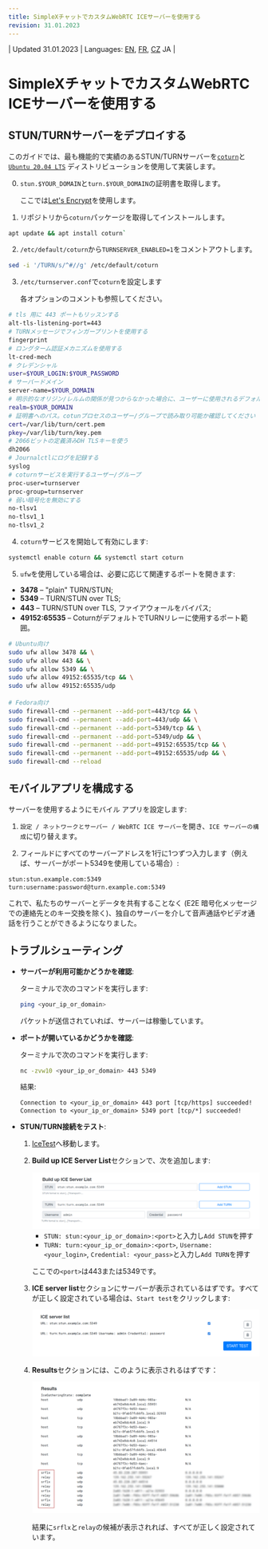 ```yaml
---
title: SimpleXチャットでカスタムWebRTC ICEサーバーを使用する
revision: 31.01.2023
---
```


| Updated 31.01.2023 | Languages: [EN](/docs/WEBRTC.md), [FR](/docs/lang/fr/WEBRTC.md), [CZ](/docs/lang/cs/WEBRTC.md) JA |

# SimpleXチャットでカスタムWebRTC ICEサーバーを使用する

## STUN/TURNサーバーをデプロイする

このガイドでは、最も機能的で実績のあるSTUN/TURNサーバーを[`coturn`](https://github.com/coturn/coturn)と[`Ubuntu 20.04 LTS`](https://ubuntu.com/download/server) ディストリビューションを使用して実装します。

0. `stun.$YOUR_DOMAIN`と`turn.$YOUR_DOMAIN`の証明書を取得します。

   ここでは[Let's Encrypt](https://letsencrypt.org/getting-started/)を使用します。

1. リポジトリから`coturn`パッケージを取得してインストールします。

```sh
apt update && apt install coturn`
```

2.  `/etc/default/coturn`から`TURNSERVER_ENABLED=1`をコメントアウトします。

```sh
sed -i '/TURN/s/^#//g' /etc/default/coturn
```

3. `/etc/turnserver.conf`で`coturn`を設定します

   各オプションのコメントも参照してください。

```sh
# tls 用に 443 ポートもリッスンする 
alt-tls-listening-port=443
# TURNメッセージでフィンガープリントを使用する
fingerprint
# ロングターム認証メカニズムを使用する
lt-cred-mech
# クレデンシャル
user=$YOUR_LOGIN:$YOUR_PASSWORD
# サーバードメイン
server-name=$YOUR_DOMAIN
# 明示的なオリジン/レルムの関係が見つからなかった場合に、ユーザーに使用されるデフォルトのレルム 
realm=$YOUR_DOMAIN
# 証明書へのパス。cotunプロセスのユーザー/グループで読み取り可能か確認してください
cert=/var/lib/turn/cert.pem
pkey=/var/lib/turn/key.pem
# 2066ビットの定義済みDH TLSキーを使う
dh2066
# Journalctlにログを記録する
syslog
# coturnサービスを実行するユーザー/グループ
proc-user=turnserver
proc-group=turnserver
# 弱い暗号化を無効にする
no-tlsv1
no-tlsv1_1
no-tlsv1_2
```

4. `coturn`サービスを開始して有効にします:

```sh
systemctl enable coturn && systemctl start coturn
```

5. `ufw`を使用している場合は、必要に応じて関連するポートを開きます:

- **3478** – "plain" TURN/STUN;
- **5349** – TURN/STUN over TLS;
- **443** – TURN/STUN over TLS, ファイアウォールをバイパス;
- **49152:65535** – CoturnがデフォルトでTURNリレーに使用するポート範囲。

```sh
# Ubuntu向け
sudo ufw allow 3478 && \
sudo ufw allow 443 && \
sudo ufw allow 5349 && \
sudo ufw allow 49152:65535/tcp && \
sudo ufw allow 49152:65535/udp

# Fedora向け
sudo firewall-cmd --permanent --add-port=443/tcp && \
sudo firewall-cmd --permanent --add-port=443/udp && \
sudo firewall-cmd --permanent --add-port=5349/tcp && \
sudo firewall-cmd --permanent --add-port=5349/udp && \
sudo firewall-cmd --permanent --add-port=49152:65535/tcp && \
sudo firewall-cmd --permanent --add-port=49152:65535/udp && \
sudo firewall-cmd --reload
```

## モバイルアプリを構成する

サーバーを使用するようにモバイル アプリを設定します:

1. `設定 / ネットワークとサーバー / WebRTC ICE サーバー`を開き、`ICE サーバーの構成`に切り替えます。

2. フィールドにすべてのサーバーアドレスを1行に1つずつ入力します（例えば、サーバーがポート5349を使用している場合）:

```
stun:stun.example.com:5349
turn:username:password@turn.example.com:5349
```

これで、私たちのサーバーとデータを共有することなく (E2E 暗号化メッセージでの連絡先とのキー交換を除く)、独自のサーバーを介して音声通話やビデオ通話を行うことができるようになりました。

## トラブルシューティング

- **サーバーが利用可能かどうかを確認**:

  ターミナルで次のコマンドを実行します:

  ```sh
  ping <your_ip_or_domain>
  ```

  パケットが送信されていれば、サーバーは稼働しています。

- **ポートが開いているかどうかを確認**:

  ターミナルで次のコマンドを実行します:

  ```sh
  nc -zvw10 <your_ip_or_domain> 443 5349
  ```

  結果:

  ```
  Connection to <your_ip_or_domain> 443 port [tcp/https] succeeded!
  Connection to <your_ip_or_domain> 5349 port [tcp/*] succeeded!
  ```

- **STUN/TURN接続をテスト**:

  1. [IceTest](https://icetest.info/)へ移動します。

  2. **Build up ICE Server List**セクションで、次を追加します:

     <img src="../../stun_1.png">

     - `STUN: stun:<your_ip_or_domain>:<port>`と入力し`Add STUN`を押す
     - `TURN: turn:<your_ip_or_domain>:<port>`, `Username: <your_login>`, `Credential: <your_pass>`と入力し`Add TURN`を押す

     ここでの`<port>`は443または5349です。

  3. **ICE server list**セクションにサーバーが表示されているはずです。すべてが正しく設定されている場合は、`Start test`をクリックします:

     <img src="../../stun_2.png">

  4. **Results**セクションには、このように表示されるはずです：

     <img src="../../stun_3.png">

     結果に`srflx`と`relay`の候補が表示されれば、すべてが正しく設定されています。

